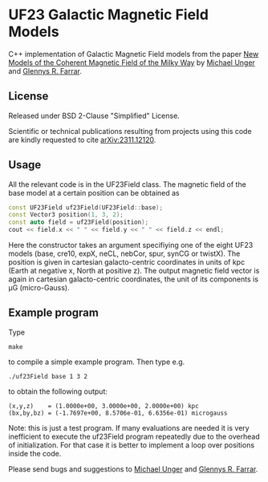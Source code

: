 UF23 Galactic Magnetic Field Models
===================================

C++ implementation of Galactic Magnetic Field models from the paper [New Models of the Coherent Magnetic Field of the Milky Way](https://arxiv.org/abs/2311.12120) by [Michael Unger](mailto:michael.unger@kit.edu) and [Glennys R. Farrar](mailto:gf25@nyu.edu).


## License

Released under BSD 2-Clause "Simplified" License.

Scientific or technical publications resulting from projects using this code are kindly requested to cite [arXiv:2311.12120](https://arxiv.org/abs/2311.12120).


## Usage

All the relevant code is in the UF23Field class. The magnetic field of the base model at a certain position can be obtained as
```C++
const UF23Field uf23Field(UF23Field::base);
const Vector3 position(1, 3, 2);
const auto field = uf23Field(position);
cout << field.x << " " << field.y << " " << field.z << endl;
```

Here the constructor takes an argument specifiying one of the eight UF23 models (base, cre10, expX, neCL, nebCor, spur, synCG or twistX). The position is given in cartesian galacto-centric coordinates in units of kpc (Earth at negative x, North at positive z). The output magnetic field vector is again in cartesian galacto-centric coordinates, the unit of its components is &mu;G (micro-Gauss).

## Example program

Type
```
make
```
to compile a simple example program. Then type e.g.
```
./uf23Field base 1 3 2
```
to obtain the following output:
```
(x,y,z)    = (1.0000e+00, 3.0000e+00, 2.0000e+00) kpc
(bx,by,bz) = (-1.7697e+00, 8.5706e-01, 6.6356e-01) microgauss
```

Note: this is just a test program. If many evaluations are needed it is very inefficient to execute the uf23Field program repeatedly due to the overhead of initialization. For that case it is better to implement a loop over positions inside the code.

 Please send bugs and suggestions to [Michael Unger](mailto:michael.unger@kit.edu) and [Glennys R. Farrar](mailto:gf25@nyu.edu).
